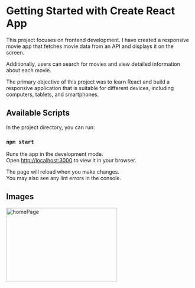 # Getting Started with Create React App

This project focuses on frontend development. 
I have created a responsive movie app that fetches movie data from an API and displays it on the screen. 

Additionally, users can search for movies and view detailed information about each movie. 

The primary objective of this project was to learn React and build a responsive application that is suitable for different devices, including computers, tablets, and smartphones.

## Available Scripts

In the project directory, you can run:

### `npm start`

Runs the app in the development mode.\
Open [http://localhost:3000](http://localhost:3000) to view it in your browser.

The page will reload when you make changes.\
You may also see any lint errors in the console.

## Images

<img src="(https://github.com/KoralElbaz/Movie-App/blob/master/images_readme/homePage_desktop.PNG" alt="homePage" style="width: 300px; height: 200px;">


